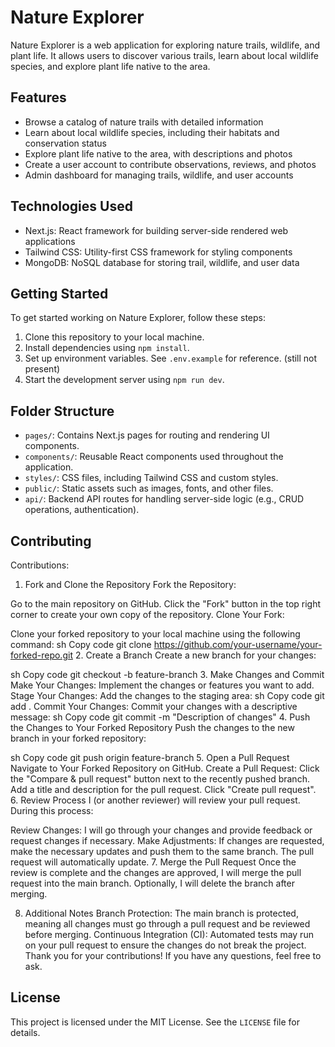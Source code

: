 # Nature Explorer

Nature Explorer is a web application for exploring nature trails, wildlife, and plant life. It allows users to discover various trails, learn about local wildlife species, and explore plant life native to the area.

## Features

- Browse a catalog of nature trails with detailed information
- Learn about local wildlife species, including their habitats and conservation status
- Explore plant life native to the area, with descriptions and photos
- Create a user account to contribute observations, reviews, and photos
- Admin dashboard for managing trails, wildlife, and user accounts

## Technologies Used

- Next.js: React framework for building server-side rendered web applications
- Tailwind CSS: Utility-first CSS framework for styling components
- MongoDB: NoSQL database for storing trail, wildlife, and user data

## Getting Started

To get started working on Nature Explorer, follow these steps:

1. Clone this repository to your local machine.
2. Install dependencies using `npm install`.
3. Set up environment variables. See `.env.example` for reference. (still not present)
4. Start the development server using `npm run dev`.

## Folder Structure

- `pages/`: Contains Next.js pages for routing and rendering UI components.
- `components/`: Reusable React components used throughout the application.
- `styles/`: CSS files, including Tailwind CSS and custom styles.
- `public/`: Static assets such as images, fonts, and other files.
- `api/`: Backend API routes for handling server-side logic (e.g., CRUD operations, authentication).

## Contributing

Contributions:

1. Fork and Clone the Repository
Fork the Repository:

Go to the main repository on GitHub.
Click the "Fork" button in the top right corner to create your own copy of the repository.
Clone Your Fork:

Clone your forked repository to your local machine using the following command:
sh
Copy code
git clone https://github.com/your-username/your-forked-repo.git
2. Create a Branch
Create a new branch for your changes:

sh
Copy code
git checkout -b feature-branch
3. Make Changes and Commit
Make Your Changes: Implement the changes or features you want to add.
Stage Your Changes: Add the changes to the staging area:
sh
Copy code
git add .
Commit Your Changes: Commit your changes with a descriptive message:
sh
Copy code
git commit -m "Description of changes"
4. Push the Changes to Your Forked Repository
Push the changes to the new branch in your forked repository:

sh
Copy code
git push origin feature-branch
5. Open a Pull Request
Navigate to Your Forked Repository on GitHub.
Create a Pull Request:
Click the "Compare & pull request" button next to the recently pushed branch.
Add a title and description for the pull request.
Click "Create pull request".
6. Review Process
I (or another reviewer) will review your pull request. During this process:

Review Changes: I will go through your changes and provide feedback or request changes if necessary.
Make Adjustments: If changes are requested, make the necessary updates and push them to the same branch. The pull request will automatically update.
7. Merge the Pull Request
Once the review is complete and the changes are approved, I will merge the pull request into the main branch. Optionally, I will delete the branch after merging.

8. Additional Notes
Branch Protection: The main branch is protected, meaning all changes must go through a pull request and be reviewed before merging.
Continuous Integration (CI): Automated tests may run on your pull request to ensure the changes do not break the project.
Thank you for your contributions! If you have any questions, feel free to ask.

## License

This project is licensed under the MIT License. See the `LICENSE` file for details.

